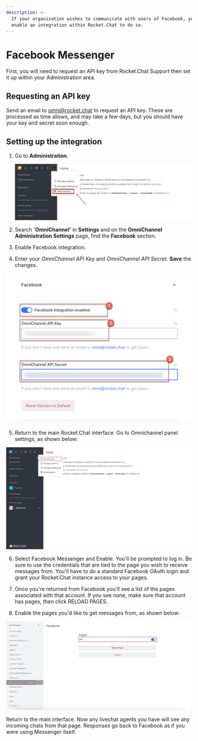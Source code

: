 ```yaml
---
description: >-
  If your organization wishes to communicate with users of Facebook, you can
  enable an integration within Rocket.Chat to do so.
---
```


# Facebook Messenger

First, you will need to request an API key from Rocket.Chat Support then set it up within your Administration area.

## Requesting an API key

Send an email to [omni@rocket.chat](mailto:omni@rocket.chat) to request an API key. These are processed as time allows, and may take a few days, but you should have your key and secret soon enough.

## Setting up the integration

1. Go to **Administration.**

   ![](../../../.gitbook/assets/image%20%2830%29.png)

2. Search '**OmniChannel'** in **Settings** and on the **OmniChannel Administration Settings** page, find the **Facebook** section. 
3. Enable Facebook integration.
4. Enter your _OmniChannel API Key_ and _OmniChannel API Secret_. **Save** the changes.

 

![](../../../.gitbook/assets/image%20%2853%29.png)

5. Return to the main Rocket.Chat interface. Go to Omnichannel panel settings, as shown below:

![](../../../.gitbook/assets/0%20%288%29%20%285%29%20%285%29%20%285%29%20%285%29.png)



6. Select Facebook Messenger and  Enable. You'll be prompted to log in. Be sure to use the credentials that are tied to the page you wish to receive messages from. You'll have to do a standard Facebook OAuth login and grant your Rocket.Chat instance access to your pages.

7. Once you're returned from Facebook you'll see a list of the pages associated with that account. If you see none, make sure that account has pages, then click RELOAD PAGES.

8. Enable the pages you'd like to get messages from, as shown below:

![](../../../.gitbook/assets/image%20%2850%29.png)



Return to the main interface. Now any livechat agents you have will see any incoming chats from that page. Responses go back to Facebook as if you were using Messenger itself.

